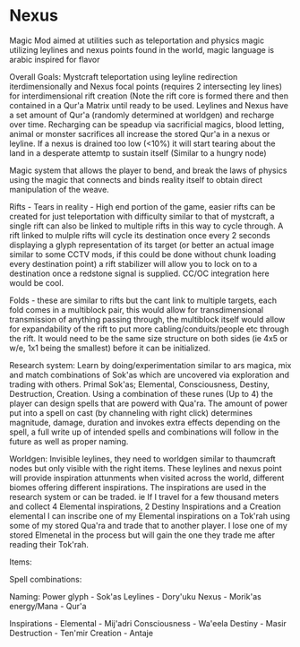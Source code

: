 # Nexus
Magic Mod aimed at utilities such as teleportation and physics magic utilizing leylines and nexus points found in the world, 
magic language is arabic inspired for flavor

Overall Goals:
Mystcraft teleportation using leyline redirection iterdimensionally and Nexus focal points (requires 2 intersecting ley lines) for interdimensional rift creation (Note the rift core is formed there and then contained in a Qur'a Matrix until ready to be used. Leylines and Nexus have a set amount of Qur'a (randomly determined at worldgen) and recharge over time. Recharging can be speadup via sacrificial magics, blood letting, animal or monster sacrifices all increase the stored Qur'a in a nexus or leyline. If a nexus is drained too low (<10%) it will start tearing about the land in a desperate attemtp to sustain itself (Similar to a hungry node)

Magic system that allows the player to bend, and break the laws of physics using the magic that connects and binds reality 
itself to obtain direct manipulation of the weave. 

Rifts - Tears in reality - High end portion of the game, easier rifts can be created for just teleportation with difficulty
similar to that of mystcraft, a single rift can also be linked to multiple rifts in this way to cycle through. A rift linked
to mulple rifts will cycle its destination once every 2 seconds displaying a glyph representation of its target (or better 
an actual image similar to some CCTV mods, if this could be done without chunk loading every destination point) a rift 
stabilizer will allow you to lock on to a destination once a redstone signal is supplied. CC/OC integration here would 
be cool.

Folds - these are similar to rifts but the cant link to multiple targets, each fold comes in a multiblock pair, this would 
allow for transdimensional transmission of anything passing through, the multiblock itself would allow for expandability 
of the rift to put more cabling/conduits/people etc through the rift. It would need to be the same size structure on both 
sides (ie 4x5 or w/e, 1x1 being the smallest) before it can be initialized. 

Research system:
Learn by doing/experimentation similar to ars magica, mix and match combinations of Sok'as which are uncovered via 
exploration and trading with others. Primal Sok'as; Elemental, Consciousness, Destiny, Destruction, Creation. Using a 
combination of these runes (Up to 4) the player can design spells that are powerd with Qua'ra. The amount of power put 
into a spell on cast (by channeling with right click) determines magnitude, damage, duration and invokes extra effects
depending on the spell, a full write up of intended spells and combinations will follow in the future as well as proper 
naming.

Worldgen:
Invisible leylines, they need to worldgen similar to thaumcraft nodes but only visible with the right items. These 
leylines and nexus point will provide inspiration attunments when visited across the world, different biomes offering 
different inspirations. The inspirations are used in the research system or can be traded. ie If I travel for a few 
thousand meters and collect 4 Elemental inspirations, 2 Destiny Inspirations and a Creation elemental I can inscribe 
one of my Elemental inspirations on a Tok'rah using some of my stored Qua'ra and trade that to another player. I lose 
one of my stored Elmenetal in the process but will gain the one they trade me after reading their Tok'rah.

Items:

Spell combinations:

Naming: 
Power glyph - Sok'as
Leylines - Dory'uku
Nexus - Morik'as
energy/Mana - Qur'a

Inspirations - 
Elemental - Mij'adri
Consciousness - Wa'eela
Destiny - Masir
Destruction - Ten'mir
Creation - Antaje

